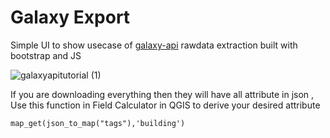 # Galaxy Export
Simple UI to show usecase of [galaxy-api](https://github.com/hotosm/galaxy-api) rawdata extraction built with bootstrap and JS 


![galaxyapitutorial (1)](https://user-images.githubusercontent.com/36752999/192739408-c3c0fe75-e2f8-4a9b-905d-c151332f48ae.gif)

If you are downloading everything then they will have all attribute in json , Use this function in Field Calculator in  QGIS to derive your desired attribute
```
map_get(json_to_map("tags"),'building')
```
